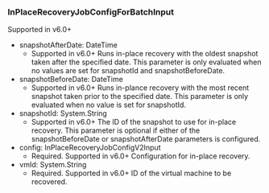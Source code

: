 ### InPlaceRecoveryJobConfigForBatchInput
Supported in v6.0+

- snapshotAfterDate: DateTime
  - Supported in v6.0+
      Runs in-place recovery with the oldest snapshot taken after the specified date. This parameter is only evaluated when no values are set for snapshotId and snapshotBeforeDate.
- snapshotBeforeDate: DateTime
  - Supported in v6.0+
      Runs in-plance recovery with the most recent snapshot taken prior to the specified date. This parameter is only evaluated when no value is set for snapshotId.
- snapshotId: System.String
  - Supported in v6.0+
      The ID of the snapshot to use for in-place recovery. This parameter is optional if either of the snapshotBeforeDate or snapshotAfterDate parameters is configured.
- config: InPlaceRecoveryJobConfigV2Input
  - Required. Supported in v6.0+
      Configuration for in-place recovery.
- vmId: System.String
  - Required. Supported in v6.0+
      ID of the virtual machine to be recovered.
